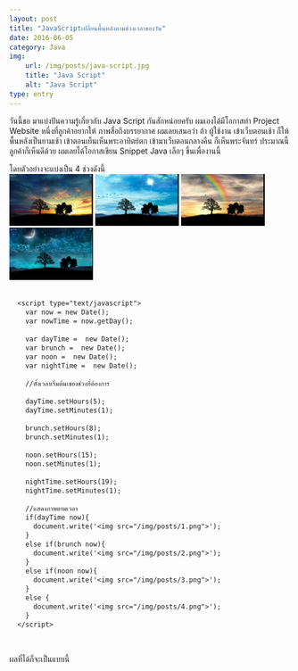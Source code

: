 ```yaml
---
layout: post
title: "JavaScriptเปลี่ยนพื้นหลังตามช่วงเวลาของวัน"
date: 2016-06-05
category: Java
img:
    url: /img/posts/java-script.jpg
    title: "Java Script"
    alt: "Java Script"
type: entry
---
```


วันนี้ขอ มาแบ่งปันความรู้เกี่ยวกับ Java Script กันสักหน่อยครับ
ผมเองได้มีโอกาสทำ Project Website หนึ่งที่ลูกค้าอยากให้ ภาพสื่อถึงบรรยากาศ
ผมเลยเสนอว่า ถ้า ผู้ใช้งาน เข้าเว็บตอนเช้า ก็ให้พื้นหลังเป็นยามเช้า เข้าตอนเย็นเห็นพระอาทิตย์ตก เข้ามาเว็บตอนกลางคืน ก็เห็นพระจันทร์ ประมาณนี้ ลูกค้าก็เห็นดีด้วย ผมเลยได้โอกาสเขียน Snippet Java เล็กๆ ขึ้นเพื่องานนี้

โดยตัวอย่างจะแบ่งเป็น 4 ช่วงดังนี้<br>
<img src="/img/posts/1.png" width="150" alt="เช้า 5:01 - 8:00">
<img src="/img/posts/2.png" width="150" alt="สาย 8:01 - 15:00">
<img src="/img/posts/3.png" width="150" alt="เย็น 15:01 - 19:00">
<img src="/img/posts/4.png" width="150" alt="ค่ำ 19:01 - 5:00">
<br>


<pre><code>
  &lt;script type="text/javascript">
    var now = new Date();
    var nowTime = now.getDay();

    var dayTime =  new Date();
    var brunch =  new Date();
    var noon =  new Date();
    var nightTime =  new Date();

    //ตั้งเวลาเริ่มต้นเของช่วงที่ต้องการ

    dayTime.setHours(5);
    dayTime.setMinutes(1);

    brunch.setHours(8);
    brunch.setMinutes(1);

    noon.setHours(15);
    noon.setMinutes(1);

    nightTime.setHours(19);
    nightTime.setMinutes(1);

    //แสดงภาพตามเวลา
    if(dayTime<now && brunch > now){
      document.write('&lt;img src="/img/posts/1.png">');
    }
    else if(brunch<now && noon > now){
      document.write('&lt;img src="/img/posts/2.png">');
    }
    else if(noon<now && nightTime > now){
      document.write('&lt;img src="/img/posts/3.png">');
    }
    else {
      document.write('&lt;img src="/img/posts/4.png">');
    }
  &lt;/script>

  </code></pre>
ผลที่ได้ก็จะเป็นแบบนี้

<script type="text/javascript">
  var now = new Date();
  var nowTime = now.getDay();

  var dayTime =  new Date();
  var brunch =  new Date();
  var noon =  new Date();
  var nightTime =  new Date();

  //ตั้งเวลาเริ่มต้นเของช่วงที่ต้องการ

  dayTime.setHours(5);
  dayTime.setMinutes(1);

  brunch.setHours(8);
  brunch.setMinutes(1);

  noon.setHours(15);
  noon.setMinutes(1);

  nightTime.setHours(19);
  nightTime.setMinutes(1);

  //แสดงภาพตามเวลา
  if(dayTime<now && brunch > now){
    document.write('<img src="/img/posts/1.png">');
  }
  else if(brunch<now && noon > now){
    document.write('<img src="/img/posts/2.png">');
  }
  else if(noon<now && nightTime > now){
    document.write('<img src="/img/posts/3.png">');
  }
  else {
    document.write('<img src="/img/posts/4.png">');
  }
</script>

